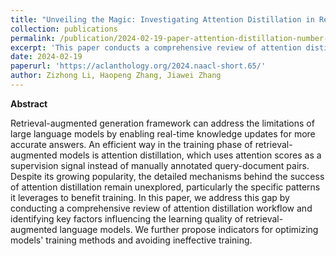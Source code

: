 ```yaml
---
title: "Unveiling the Magic: Investigating Attention Distillation in Retrieval-augmented Generation"
collection: publications
permalink: /publication/2024-02-19-paper-attention-distillation-number-2
excerpt: 'This paper conducts a comprehensive review of attention distillation workflow and identifying key factors influencing the learning quality of retrieval-augmented language models. *In Proceedings of the 2024 Conference of the North American Chapter of the Association for Computational Linguistics*'
date: 2024-02-19
paperurl: 'https://aclanthology.org/2024.naacl-short.65/'
author: Zizhong Li, Haopeng Zhang, Jiawei Zhang
---
```


**Abstract**

Retrieval-augmented generation framework can address the limitations of large language models by enabling real-time knowledge updates for more accurate answers. An efficient way in the training phase of retrieval-augmented models is attention distillation, which uses attention scores as a supervision signal instead of manually annotated query-document pairs. Despite its growing popularity, the detailed mechanisms behind the success of attention distillation remain unexplored, particularly the specific patterns it leverages to benefit training. In this paper, we address this gap by conducting a comprehensive review of attention distillation workflow and identifying key factors influencing the learning quality of retrieval-augmented language models. We further propose indicators for optimizing models' training methods and avoiding ineffective training.
